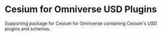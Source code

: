 # Cesium for Omniverse USD Plugins

Supporting package for Cesium for Omniverse containing Cesium's USD plugins and schemas.
